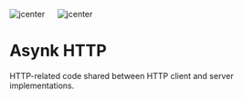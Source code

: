 ![jcenter](https://img.shields.io/badge/_jcenter_-0.0.0.8.0-6688ff.png?style=flat) &#x2003; ![jcenter](https://img.shields.io/badge/_Tests_-16/16-green.png?style=flat)
# Asynk HTTP
HTTP-related code shared between HTTP client and server implementations.